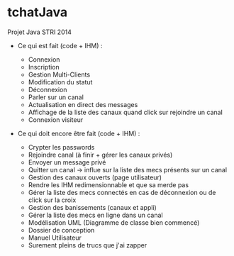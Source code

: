 tchatJava
=========

Projet Java STRI 2014

- Ce qui est fait (code + IHM) :
	- Connexion
	- Inscription
	- Gestion Multi-Clients
	- Modification du statut
	- Déconnexion
	- Parler sur un canal
	- Actualisation en direct des messages
	- Affichage de la liste des canaux quand click sur rejoindre un canal
	- Connexion visiteur

- Ce qui doit encore être fait (code + IHM) :
	- Crypter les passwords
	- Rejoindre canal (à finir + gérer les canaux privés)
	- Envoyer un message privé
	- Quitter un canal -> influe sur la liste des mecs présents sur un canal
	- Gestion des canaux ouverts (page utilisateur)
	- Rendre les IHM redimensionnable et que sa merde pas
	- Gérer la liste des mecs connectés en cas de déconnexion ou de click sur la croix
	- Gestion des banissements (canaux et appli)
	- Gérer la liste des mecs en ligne dans un canal
	- Modélisation UML (Diagramme de classe bien commencé)
	- Dossier de conception
	- Manuel Utilisateur
	- Surement pleins de trucs que j'ai zapper
